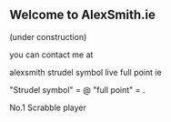 ## Welcome to AlexSmith.ie

(under construction)

you can contact me at

alexsmith strudel symbol live full point ie

"Strudel symbol" = @
"full point" = .

No.1 Scrabble player
